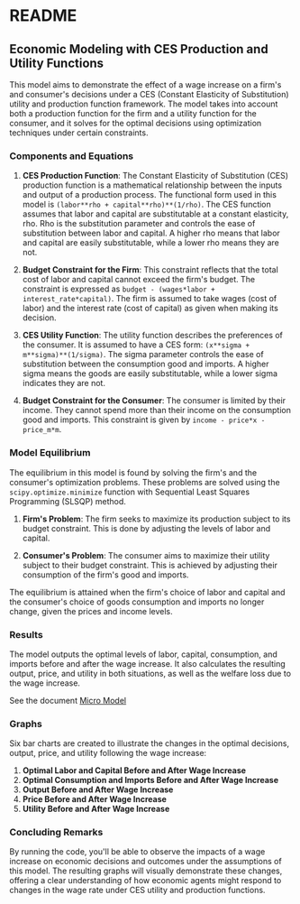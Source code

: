 # README

## Economic Modeling with CES Production and Utility Functions

This model aims to demonstrate the effect of a wage increase on a firm's and consumer's decisions under a CES (Constant Elasticity of Substitution) utility and production function framework. The model takes into account both a production function for the firm and a utility function for the consumer, and it solves for the optimal decisions using optimization techniques under certain constraints.

### Components and Equations

1. **CES Production Function**: The Constant Elasticity of Substitution (CES) production function is a mathematical relationship between the inputs and output of a production process. The functional form used in this model is `(labor**rho + capital**rho)**(1/rho)`. The CES function assumes that labor and capital are substitutable at a constant elasticity, rho. Rho is the substitution parameter and controls the ease of substitution between labor and capital. A higher rho means that labor and capital are easily substitutable, while a lower rho means they are not.

2. **Budget Constraint for the Firm**: This constraint reflects that the total cost of labor and capital cannot exceed the firm's budget. The constraint is expressed as `budget - (wages*labor + interest_rate*capital)`. The firm is assumed to take wages (cost of labor) and the interest rate (cost of capital) as given when making its decision.

3. **CES Utility Function**: The utility function describes the preferences of the consumer. It is assumed to have a CES form: `(x**sigma + m**sigma)**(1/sigma)`. The sigma parameter controls the ease of substitution between the consumption good and imports. A higher sigma means the goods are easily substitutable, while a lower sigma indicates they are not.

4. **Budget Constraint for the Consumer**: The consumer is limited by their income. They cannot spend more than their income on the consumption good and imports. This constraint is given by `income - price*x - price_m*m`.

### Model Equilibrium

The equilibrium in this model is found by solving the firm's and the consumer's optimization problems. These problems are solved using the `scipy.optimize.minimize` function with Sequential Least Squares Programming (SLSQP) method.

1. **Firm's Problem**: The firm seeks to maximize its production subject to its budget constraint. This is done by adjusting the levels of labor and capital.

2. **Consumer's Problem**: The consumer aims to maximize their utility subject to their budget constraint. This is achieved by adjusting their consumption of the firm's good and imports.

The equilibrium is attained when the firm's choice of labor and capital and the consumer's choice of goods consumption and imports no longer change, given the prices and income levels.

### Results

The model outputs the optimal levels of labor, capital, consumption, and imports before and after the wage increase. It also calculates the resulting output, price, and utility in both situations, as well as the welfare loss due to the wage increase.

See the document [Micro Model](https://github.com/franc703/micro_macro_models/blob/main/Micro_Macro_BCP.docx)


### Graphs

Six bar charts are created to illustrate the changes in the optimal decisions, output, price, and utility following the wage increase:

1. **Optimal Labor and Capital Before and After Wage Increase**
2. **Optimal Consumption and Imports Before and After Wage Increase**
3. **Output Before and After Wage Increase**
4. **Price Before and After Wage Increase**
5. **Utility Before and After Wage Increase**

### Concluding Remarks

By running the code, you'll be able to observe the impacts of a wage increase on economic decisions and outcomes under the assumptions of this model. The resulting graphs will visually demonstrate these changes, offering a clear understanding of how economic agents might respond to changes in the wage rate under CES utility and production functions.
